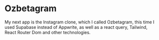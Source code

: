 # Ozbetagram
My next app is the Instagram clone, which I called Ozbetagram, this time I used Supabase instead of Appwrite, as well as a react query, Tailwind, React Router Dom and other technologies.
